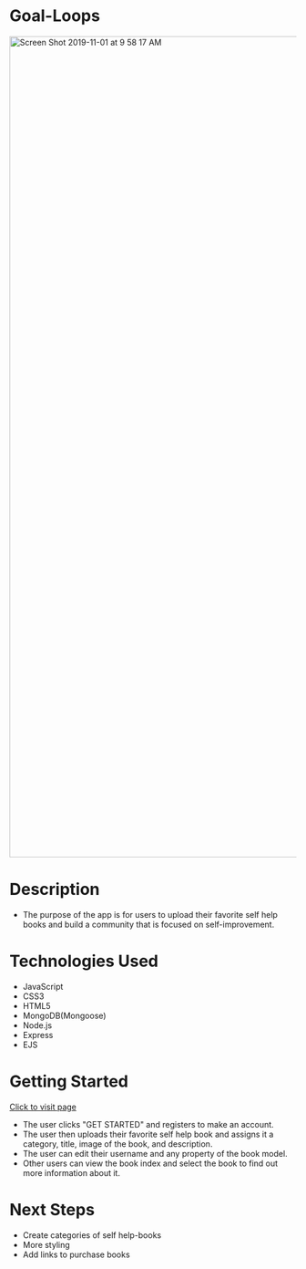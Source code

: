 # Goal-Loops


<img width="1440" alt="Screen Shot 2019-11-01 at 9 58 17 AM" src="https://user-images.githubusercontent.com/53157290/68041762-7df0cf00-fc8e-11e9-97ff-202bac72c505.png">



# Description 

* The purpose of the app is for users to upload their favorite self help books and build a community that is focused on self-improvement. 

# Technologies Used
* JavaScript
* CSS3
* HTML5
* MongoDB(Mongoose)
* Node.js
* Express
* EJS

# Getting Started 

[Click to visit page](https://goals-application.herokuapp.com/)

* The user clicks "GET STARTED" and registers to make an account.
* The user then uploads their favorite self help book and assigns it a category, title, image of the book, and description.
* The user can edit their username and any property of the book model.
* Other users can view the book index and select the book to find out more information about it.

# Next Steps
* Create categories of self help-books
* More styling
* Add links to purchase books

